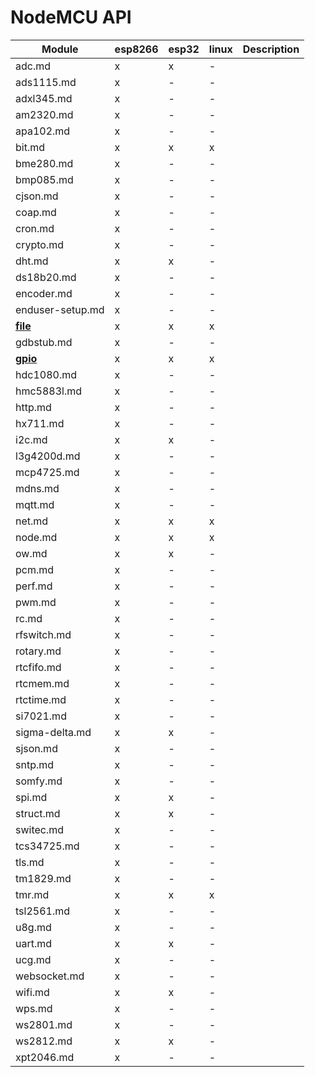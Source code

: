 # NodeMCU API
| Module | esp8266 | esp32 | linux | Description |
| --- | --- | --- | --- | -- |
| adc.md | x | x | - | 
| ads1115.md | x | - | - | 
| adxl345.md | x | - | - | 
| am2320.md | x | - | - | 
| apa102.md | x | - | - | 
| bit.md | x | x | x | 
| bme280.md | x | - | - | 
| bmp085.md | x | - | - | 
| cjson.md | x | - | - | 
| coap.md | x | - | - | 
| cron.md | x | - | - | 
| crypto.md | x | - | - | 
| dht.md | x | x | - | 
| ds18b20.md | x | - | - | 
| encoder.md | x | - | - | 
| enduser-setup.md | x | - | - | 
| **[file](handbook/en/modules/file.md)** | x | x | x | 
| gdbstub.md | x | - | - | 
| **[gpio](handbook/en/modules/gpio.md)** | x | x | x | 
| hdc1080.md | x | - | - | 
| hmc5883l.md | x | - | - | 
| http.md | x | - | - | 
| hx711.md | x | - | - | 
| i2c.md | x | x | - | 
| l3g4200d.md | x | - | - | 
| mcp4725.md | x | - | - | 
| mdns.md | x | - | - | 
| mqtt.md | x | - | - | 
| net.md | x | x | x | 
| node.md | x | x | x | 
| ow.md | x | x | - | 
| pcm.md | x | - | - | 
| perf.md | x | - | - | 
| pwm.md | x | - | - | 
| rc.md | x | - | - | 
| rfswitch.md | x | - | - | 
| rotary.md | x | - | - | 
| rtcfifo.md | x | - | - | 
| rtcmem.md | x | - | - | 
| rtctime.md | x | - | - | 
| si7021.md | x | - | - | 
| sigma-delta.md | x | x | - | 
| sjson.md | x | - | - | 
| sntp.md | x | - | - | 
| somfy.md | x | - | - | 
| spi.md | x | x | - | 
| struct.md | x | x | - | 
| switec.md | x | - | - | 
| tcs34725.md | x | - | - | 
| tls.md | x | - | - | 
| tm1829.md | x | - | - | 
| tmr.md | x | x | x | 
| tsl2561.md | x | - | - | 
| u8g.md | x | - | - | 
| uart.md | x | x | - | 
| ucg.md | x | - | - | 
| websocket.md | x | - | - | 
| wifi.md | x | x | - | 
| wps.md | x | - | - | 
| ws2801.md | x | - | - | 
| ws2812.md | x | x | - | 
| xpt2046.md | x | - | - | 
